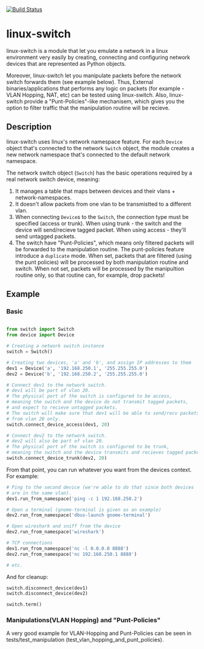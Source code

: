 [![Build Status](https://travis-ci.com/roykuper13/linux-switch.svg?branch=master)](https://travis-ci.com/roykuper13/linux-switch)
# linux-switch

linux-switch is a module that let you emulate a network in a linux environment
very easily by creating, connecting and configuring network devices that are represented
as Python objects.

Moreover, linux-switch let you manipulate packets before the network switch forwards
them (see example below). Thus, External binaries/applications that performs
any logic on packets (for example - VLAN Hopping, NAT, etc) can be tested using linux-switch.
Also, linux-switch provide a "Punt-Policies"-like mechanisem, which gives you the option
to filter traffic that the manipulation routine will be recieve.


## Description
linux-switch uses linux's network namespace feature. For each `Device` object that's connected to the
network `Switch` object, the module creates a new network namespace that's connected to the
default network namespace.

The network switch object (`Switch`) has the basic operations required by a real network
switch device, meaning:
1. It manages a table that maps between devices and their vlans + network-namespaces.
2. It doesn't allow packets from one vlan to be transmistted to a different vlan.
3. When connecting `Device`s to the `Switch`, the connection type must be specified (access or trunk).
When using trunk - the switch and the device will send/recieve tagged packet.
When using access - they'll send untagged packets.
4. The switch have "Punt-Policies", which means only filtered packets will be forwarded
to the manipulation routine. The punt-policies feature introduce a `duplicate` mode. When set,
packets that are filtered (using the punt policies) will be processed by both manipulation routine
and switch. When not set, packets will be processed by the manipultion routine only, so that routine
can, for example, drop packets!


## Example

### Basic
```python

from switch import Switch
from device import Device

# Creating a network switch instance
switch = Switch()

# Creating two devices, 'a' and 'b', and assign IP addresses to them
dev1 = Device('a', '192.168.250.1', '255.255.255.0')
dev2 = Device('b', '192.168.250.2', '255.255.255.0')

# Connect dev1 to the network switch.
# dev1 will be part of vlan 20.
# The physical port of the switch is configured to be access,
# meaning the switch and the device do not transmit tagged packets,
# and expect to recieve untagged packets.
# The switch will make sure that dev1 will be able to send/recv packets
# from vlan 20 only.
switch.connect_device_access(dev1, 20)

# Connect dev2 to the network switch.
# dev2 will also be part of vlan 20.
# The physical port of the switch is configured to be trunk,
# meaning the switch and the device transmits and recieves tagged packets (dot1q).
switch.connect_device_trunk(dev2, 20)
```

From that point, you can run whatever you want from the devices context.
For example:

```python
# Ping to the second device (we're able to do that since both devices
# are in the same vlan).
dev1.run_from_namespace('ping -c 1 192.168.250.2')

# Open a terminal (gnome-terminal is given as an example)
dev2.run_from_namespace('dbus-launch gnome-terminal')

# Open wireshark and sniff from the device
dev2.run_from_namespace('wireshark')

# TCP connections
dev1.run_from_namespace('nc -l 0.0.0.0 8888')
dev2.run_from_namespace('nc 192.168.250.1 8888')

# etc.
```

And for cleanup:

```python
switch.disconnect_device(dev1)
switch.disconnect_device(dev2)

switch.term()
```

### Manipulations(VLAN Hopping) and "Punt-Policies"

A very good example for VLAN-Hopping and Punt-Policies can be seen
in tests/test_manipulation (test_vlan_hopping_and_punt_policies).
